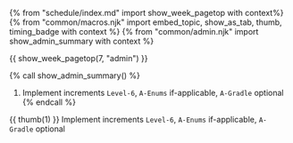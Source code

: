 {% from "schedule/index.md" import show_week_pagetop with context%}
{% from "common/macros.njk" import embed_topic, show_as_tab, thumb, timing_badge with context %}
{% from "common/admin.njk" import show_admin_summary with context %}

{{ show_week_pagetop(7, "admin") }}

{% call show_admin_summary() %}
1. Implement increments `Level-6`, `A-Enums` <span class="badge badge-pill badge-secondary">if-applicable</span>, `A-Gradle` <span class="badge badge-pill badge-secondary">optional</span>
{% endcall %}

{{ thumb(1) }} Implement increments `Level-6`, `A-Enums` <span class="badge badge-pill badge-secondary">if-applicable</span>, `A-Gradle` <span class="badge badge-pill badge-secondary">optional</span>

<div class="indented">
<include src="dukeFragment.md" boilerplate var-displacement="../.." var-header="**`Level-6`: Delete**" var-fragment="text.md#level6" />
<include src="dukeFragment.md" boilerplate var-displacement="../.." var-header="**`A-Enums`: Enums**" var-tag="if-applicable" var-fragment="extensions.mbdf#A-Enums" />
<include src="dukeFragment.md" boilerplate var-displacement="../.." var-header="**`A-Gradle`: Gradle**" var-tag="optional" var-fragment="extensions.mbdf#A-Gradle" />
</div>

